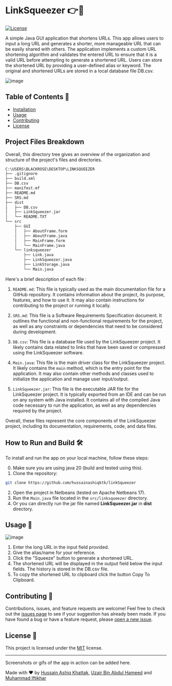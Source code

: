 # LinkSqueezer 👉🔗

[![License](https://img.shields.io/badge/License-MIT-blue.svg)](https://opensource.org/licenses/MIT)

A simple Java GUI application that shortens URLs. This app allows users to input a long URL and generates a shorter, more manageable URL that can be easily shared with others. The application implements a custom URL shortening algorithm and validates the entered URL to ensure that it is a valid URL before attempting to generate a shortened URL. Users can store the shortened URL by providing a user-defined alias or keyword. The original and shortened URLs are stored in a local database file DB.csv.

![image](https://github.com/hussainashiqktk/linkSqueezer/assets/74835399/650dc2c6-f805-4252-ad0c-cea011c7dd67)


## Table of Contents 📜

- [Installation](#installation)
- [Usage](#usage)
- [Contributing](#contributing)
- [License](#license)

## Project Files Breakdown

Overall, this directory tree gives an overview of the organization and structure of the project's files and directories.

```sh
C:\USERS\BLACKROSE\DESKTOP\LINKSQUEEZER
├── .gitignore
├── build.xml
├── DB.csv
├── manifest.mf
├── README.md
├── SRS.md
├── dist
│   ├── DB.csv
│   ├── LinkSqueezer.jar
│   └── README.TXT
└── src
    ├── GUI
    │   ├── AboutFrame.form
    │   ├── AboutFrame.java
    │   ├── MainFrame.form
    │   └── MainFrame.java
    └── linksqueezer
        ├── Link.java
        ├── LinkSqueezer.java
        ├── LinkStorage.java
        └── Main.java
```
Here's a brief description of each file : 

1. `README.md`: This file is typically used as the main documentation file for a GitHub repository. It contains information about the project, its purpose, features, and how to use it. It may also contain instructions for contributing to the project or running it locally.

2. `SRS.md`: This file is a Software Requirements Specification document. It outlines the functional and non-functional requirements for the project, as well as any constraints or dependencies that need to be considered during development.

3. `DB.csv`: This file is a database file used by the LinkSqueezer project. It likely contains data related to links that have been saved or compressed using the LinkSqueezer software.

4. `Main.java`: This file is the main driver class for the LinkSqueezer project. It likely contains the `main` method, which is the entry point for the application. It may also contain other methods and classes used to initialize the application and manage user input/output.

5. `LinkSqueezer.jar`: This file is the executable JAR file for the LinkSqueezer project. It is typically exported from an IDE and can be run on any system with Java installed. It contains all of the compiled Java code necessary to run the application, as well as any dependencies required by the project. 

Overall, these files represent the core components of the LinkSqueezer project, including its documentation, requirements, code, and data files.

## How to Run and Build 🛠️

To install and run the app on your local machine, follow these steps:

0. Make sure you are using java 20 (build and tested using this).
1. Clone the repository:

```sh
git clone https://github.com/hussainashiqktk/linkSqueezer
```

2. Open the project in Netbeans (tested on Apache Netbeans 17).
3. Run the `Main.java` file located in the `src/linksqueezer` directory.
4. Or you can directly run the jar file named **LinkSqueezer.jar** in **dist** directory. 

## Usage 🚀

![image](https://github.com/hussainashiqktk/linkSqueezer/assets/74835399/1837f514-31a8-491a-8b80-f36b8c4a7063)


1. Enter the long URL in the input field provided.
2. Give the alias/name for your reference.
3. Click the "Squeeze" button to generate a shortened URL.
4. The shortened URL will be displayed in the output field below the input fields. The history is stored in the DB.csv file.
5. To copy the shortened URL to clipboard click the button Copy To Clipboard.

## Contributing 🤝

Contributions, issues, and feature requests are welcome! Feel free to check out the [issues page](https://github.com/your_username/URL-Shortener-App/issues) to see if your suggestion has already been made. If you have found a bug or have a feature request, please [open a new issue](https://github.com/your_username/URL-Shortener-App/issues/new).

## License 📝

This project is licensed under the [MIT](https://opensource.org/licenses/MIT) license.

---

Screenshots or gifs of the app in action can be added here.

Made with ❤️ by [Hussain Ashiq Khattak](https://github.com/hussainashiqktk), [Uzair Bin Abdul Hameed]() and [Muhammad Iftikhar]()
